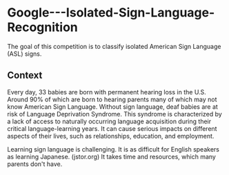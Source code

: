 # Google---Isolated-Sign-Language-Recognition
The goal of this competition is to classify isolated American Sign Language (ASL) signs.

## Context
Every day, 33 babies are born with permanent hearing loss in the U.S. Around 90% of which are born to hearing parents many of which may not know American Sign Language. Without sign language, deaf babies are at risk of Language Deprivation Syndrome. This syndrome is characterized by a lack of access to naturally occurring language acquisition during their critical language-learning years. It can cause serious impacts on different aspects of their lives, such as relationships, education, and employment.

Learning sign language is challenging. It is as difficult for English speakers as learning Japanese. (jstor.org) It takes time and resources, which many parents don't have. 
